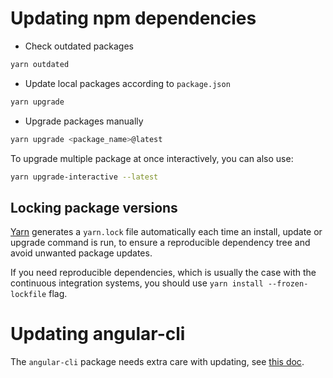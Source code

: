 # Updating npm dependencies

- Check outdated packages
```sh
yarn outdated
```

- Update local packages according to `package.json`
```sh
yarn upgrade
```

- Upgrade packages manually
```sh
yarn upgrade <package_name>@latest
```

To upgrade multiple package at once interactively, you can also use:
```sh
yarn upgrade-interactive --latest
```

## Locking package versions

[Yarn](https://yarnpkg.com) generates a `yarn.lock` file automatically each time an install, update or upgrade command
is run, to ensure a reproducible dependency tree and avoid unwanted package updates.

If you need reproducible dependencies, which is usually the case with the continuous integration systems, you should
use `yarn install --frozen-lockfile` flag.

# Updating angular-cli

The `angular-cli` package needs extra care with updating, see
[this doc](https://github.com/angular/angular-cli#updating-angular-cli).
